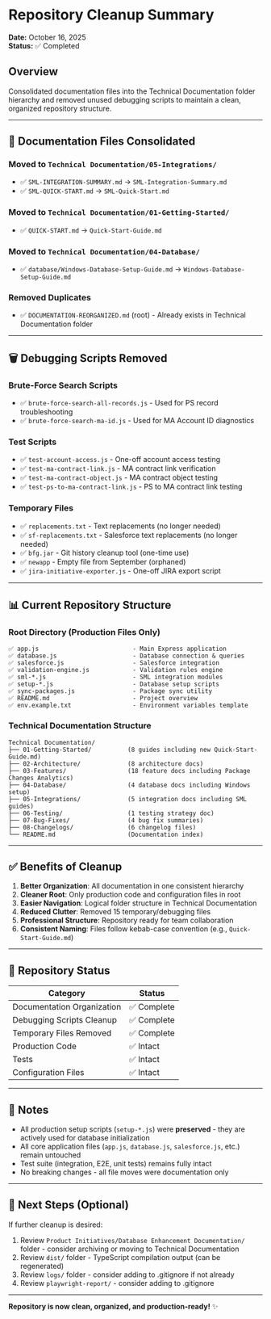 # Repository Cleanup Summary

**Date:** October 16, 2025  
**Status:** ✅ Completed

## Overview

Consolidated documentation files into the Technical Documentation folder hierarchy and removed unused debugging scripts to maintain a clean, organized repository structure.

---

## 📁 Documentation Files Consolidated

### Moved to `Technical Documentation/05-Integrations/`
- ✅ `SML-INTEGRATION-SUMMARY.md` → `SML-Integration-Summary.md`
- ✅ `SML-QUICK-START.md` → `SML-Quick-Start.md`

### Moved to `Technical Documentation/01-Getting-Started/`
- ✅ `QUICK-START.md` → `Quick-Start-Guide.md`

### Moved to `Technical Documentation/04-Database/`
- ✅ `database/Windows-Database-Setup-Guide.md` → `Windows-Database-Setup-Guide.md`

### Removed Duplicates
- ✅ `DOCUMENTATION-REORGANIZED.md` (root) - Already exists in Technical Documentation folder

---

## 🗑️ Debugging Scripts Removed

### Brute-Force Search Scripts
- ✅ `brute-force-search-all-records.js` - Used for PS record troubleshooting
- ✅ `brute-force-search-ma-id.js` - Used for MA Account ID diagnostics

### Test Scripts
- ✅ `test-account-access.js` - One-off account access testing
- ✅ `test-ma-contract-link.js` - MA contract link verification
- ✅ `test-ma-contract-object.js` - MA contract object testing
- ✅ `test-ps-to-ma-contract-link.js` - PS to MA contract link testing

### Temporary Files
- ✅ `replacements.txt` - Text replacements (no longer needed)
- ✅ `sf-replacements.txt` - Salesforce text replacements (no longer needed)
- ✅ `bfg.jar` - Git history cleanup tool (one-time use)
- ✅ `newapp` - Empty file from September (orphaned)
- ✅ `jira-initiative-exporter.js` - One-off JIRA export script

---

## 📊 Current Repository Structure

### Root Directory (Production Files Only)
```
✅ app.js                          - Main Express application
✅ database.js                     - Database connection & queries
✅ salesforce.js                   - Salesforce integration
✅ validation-engine.js            - Validation rules engine
✅ sml-*.js                        - SML integration modules
✅ setup-*.js                      - Database setup scripts
✅ sync-packages.js                - Package sync utility
✅ README.md                       - Project overview
✅ env.example.txt                 - Environment variables template
```

### Technical Documentation Structure
```
Technical Documentation/
├── 01-Getting-Started/          (8 guides including new Quick-Start-Guide.md)
├── 02-Architecture/             (8 architecture docs)
├── 03-Features/                 (18 feature docs including Package Changes Analytics)
├── 04-Database/                 (4 database docs including Windows setup)
├── 05-Integrations/             (5 integration docs including SML guides)
├── 06-Testing/                  (1 testing strategy doc)
├── 07-Bug-Fixes/                (4 bug fix summaries)
├── 08-Changelogs/               (6 changelog files)
└── README.md                    (Documentation index)
```

---

## ✅ Benefits of Cleanup

1. **Better Organization**: All documentation in one consistent hierarchy
2. **Cleaner Root**: Only production code and configuration files in root
3. **Easier Navigation**: Logical folder structure in Technical Documentation
4. **Reduced Clutter**: Removed 15 temporary/debugging files
5. **Professional Structure**: Repository ready for team collaboration
6. **Consistent Naming**: Files follow kebab-case convention (e.g., `Quick-Start-Guide.md`)

---

## 🎯 Repository Status

| Category | Status |
|----------|--------|
| Documentation Organization | ✅ Complete |
| Debugging Scripts Cleanup | ✅ Complete |
| Temporary Files Removed | ✅ Complete |
| Production Code | ✅ Intact |
| Tests | ✅ Intact |
| Configuration Files | ✅ Intact |

---

## 📝 Notes

- All production setup scripts (`setup-*.js`) were **preserved** - they are actively used for database initialization
- All core application files (`app.js`, `database.js`, `salesforce.js`, etc.) remain untouched
- Test suite (integration, E2E, unit tests) remains fully intact
- No breaking changes - all file moves were documentation only

---

## 🚀 Next Steps (Optional)

If further cleanup is desired:
1. Review `Product Initiatives/Database Enhancement Documentation/` folder - consider archiving or moving to Technical Documentation
2. Review `dist/` folder - TypeScript compilation output (can be regenerated)
3. Review `logs/` folder - consider adding to .gitignore if not already
4. Review `playwright-report/` - consider adding to .gitignore

---

**Repository is now clean, organized, and production-ready!** ✨

